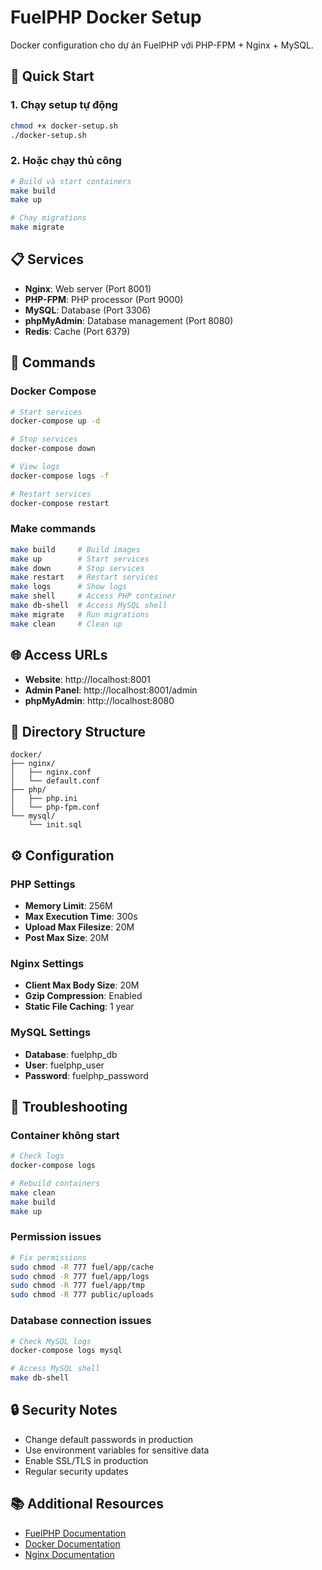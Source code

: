 # FuelPHP Docker Setup

Docker configuration cho dự án FuelPHP với PHP-FPM + Nginx + MySQL.

## 🚀 Quick Start

### 1. Chạy setup tự động
```bash
chmod +x docker-setup.sh
./docker-setup.sh
```

### 2. Hoặc chạy thủ công
```bash
# Build và start containers
make build
make up

# Chạy migrations
make migrate
```

## 📋 Services

- **Nginx**: Web server (Port 8001)
- **PHP-FPM**: PHP processor (Port 9000)
- **MySQL**: Database (Port 3306)
- **phpMyAdmin**: Database management (Port 8080)
- **Redis**: Cache (Port 6379)

## 🔧 Commands

### Docker Compose
```bash
# Start services
docker-compose up -d

# Stop services
docker-compose down

# View logs
docker-compose logs -f

# Restart services
docker-compose restart
```

### Make commands
```bash
make build     # Build images
make up        # Start services
make down      # Stop services
make restart   # Restart services
make logs      # Show logs
make shell     # Access PHP container
make db-shell  # Access MySQL shell
make migrate   # Run migrations
make clean     # Clean up
```

## 🌐 Access URLs

- **Website**: http://localhost:8001
- **Admin Panel**: http://localhost:8001/admin
- **phpMyAdmin**: http://localhost:8080

## 📁 Directory Structure

```
docker/
├── nginx/
│   ├── nginx.conf
│   └── default.conf
├── php/
│   ├── php.ini
│   └── php-fpm.conf
└── mysql/
    └── init.sql
```

## ⚙️ Configuration

### PHP Settings
- **Memory Limit**: 256M
- **Max Execution Time**: 300s
- **Upload Max Filesize**: 20M
- **Post Max Size**: 20M

### Nginx Settings
- **Client Max Body Size**: 20M
- **Gzip Compression**: Enabled
- **Static File Caching**: 1 year

### MySQL Settings
- **Database**: fuelphp_db
- **User**: fuelphp_user
- **Password**: fuelphp_password

## 🐛 Troubleshooting

### Container không start
```bash
# Check logs
docker-compose logs

# Rebuild containers
make clean
make build
make up
```

### Permission issues
```bash
# Fix permissions
sudo chmod -R 777 fuel/app/cache
sudo chmod -R 777 fuel/app/logs
sudo chmod -R 777 fuel/app/tmp
sudo chmod -R 777 public/uploads
```

### Database connection issues
```bash
# Check MySQL logs
docker-compose logs mysql

# Access MySQL shell
make db-shell
```

## 🔒 Security Notes

- Change default passwords in production
- Use environment variables for sensitive data
- Enable SSL/TLS in production
- Regular security updates

## 📚 Additional Resources

- [FuelPHP Documentation](https://fuelphp.com/docs/)
- [Docker Documentation](https://docs.docker.com/)
- [Nginx Documentation](https://nginx.org/en/docs/)
